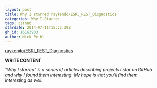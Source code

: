 ```yaml
---
layout: post
title: Why I starred raykendo/ESRI_REST_Diagnostics
categories: Why-I-Starred
tags: github
stardate: 2014-07-11T15:22:39Z
gh_id: 16163933
author: Nick Peihl
---
```


[raykendo/ESRI_REST_Diagnostics](star.repo.html_url)

**WRITE CONTENT**

*"Why I starred" is a series of articles describing projects I star on GitHub and why I found them interesting. My hope is that you'll find them interesting as well.*

